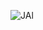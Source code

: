 ![JAl](https://github.com/muhammadtalhasami/rv32i_processor_sv/assets/141629485/4233b2b8-d1b4-4b9b-8038-f61d8405a70c)
